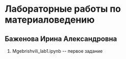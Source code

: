# Лабораторные работы по материаловедению
## Баженова Ирина Александровна
1. Mgebrishvili_lab1.ipynb -- первое задание
